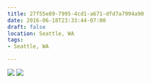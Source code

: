 ```yaml
---
title: 27f55e89-7995-4cd1-a671-dfd7a7994a90
date: 2016-06-18T23:33:44-07:00
draft: false
location: Seattle, WA
tags:
- Seattle, WA

---
```



![](https://d17enza3bfujl8.cloudfront.net/DSCF3668.jpg)
![](https://d17enza3bfujl8.cloudfront.net/DSCF3716.jpg)


